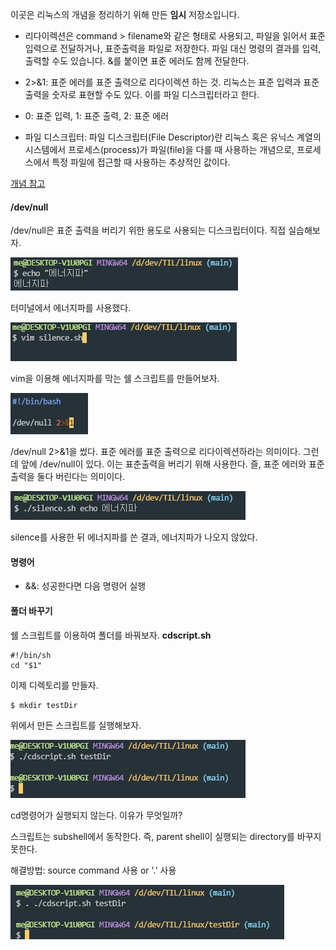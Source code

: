 이곳은 리눅스의 개념을 정리하기 위해 만든 **임시** 저장소입니다.

- 리다이렉션은 command > filename와 같은 형태로 사용되고, 파일을 읽어서 표준 입력으로 전달하거나, 표준출력을 파일로 저장한다. 파일 대신 명령의 결과를 입력, 출력할 수도 있습니다. &를 붙이면 표준 에러도 함께 전달한다.

- 2>&1: 표준 에러를 표준 출력으로 리다이렉션 하는 것. 리눅스는 표준 입력과 표준 출력을 숫자로 표현할 수도 있다. 이를 파일 디스크립터라고 한다.
- 0: 표준 입력, 1: 표준 출력, 2: 표준 에러

- 파일 디스크립터: 파일 디스크립터(File Descriptor)란 리눅스 혹은 유닉스 계열의 시스템에서 프로세스(process)가 파일(file)을 다룰 때 사용하는 개념으로, 프로세스에서 특정 파일에 접근할 때 사용하는 추상적인 값이다.

[개념 참고](https://www.baeldung.com/linux/silencing-bash-output)

#### /dev/null

/dev/null은 표준 출력을 버리기 위한 용도로 사용되는  디스크립터이다. 직접 실습해보자.

![](./img/1.PNG)

터미널에서 에너지파를 사용했다.

![](./img/2.PNG)

vim을 이용해 에너지파를 막는 쉘 스크립트를 만들어보자.

![](./img/3.PNG)

/dev/null 2>&1을 썼다. 표준 에러를 표준 출력으로 리다이렉션하라는 의미이다. 그런데 앞에 /dev/null이 있다. 이는 표춘출력을 버리기 위해 사용한다. 즐, 표준 에러와 표준 출력을 둘다 버린다는 의미이다.

![](./img/4.PNG)

silence를 사용한 뒤 에너지파를 쓴 결과, 에너지파가 나오지 않았다.

#### 명령어

- &&: 성공한다면 다음 명령어 실행

#### 폴더 바꾸기

쉘 스크립트를 이용하여 폴더를 바꿔보자. 
**cdscript.sh**

    #!/bin/sh
    cd "$1"

이제 디렉토리를 만들자. 

    $ mkdir testDir

위에서 만든 스크립트를 실행해보자.

![](./img/5.PNG)

cd명령어가 실행되지 않는다. 이유가 무엇일까?

스크립트는 subshell에서 동작한다. 즉, parent shell이 실행되는 directory를 바꾸지 못한다.

해결방법: source command 사용 or '.' 사용

![](./img/6.PNG)